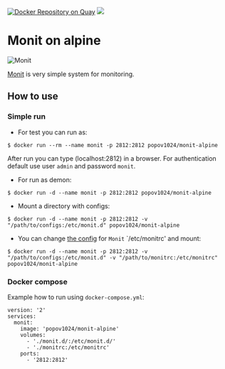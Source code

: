 [![Docker Repository on Quay](https://quay.io/repository/popov1024/monit-alpine-docker/status "Docker Repository on Quay")](https://quay.io/repository/popov1024/monit-alpine-docker) [![](https://images.microbadger.com/badges/image/popov1024/monit-alpine.svg)](https://microbadger.com/images/popov1024/monit-alpine "Get your own image badge on microbadger.com")

# Monit on alpine

![Monit](https://mmonit.com/monit/img/logo.png "Monit logo")

[Monit][Monit] is very simple system for monitoring.

## How to use
### Simple run
* For test you can run as:
```
$ docker run --rm --name monit -p 2812:2812 popov1024/monit-alpine
```

 After run you can type (localhost:2812) in a browser. For authentication default use user `admin` and password `monit`.

* For run as demon:
```
$ docker run -d --name monit -p 2812:2812 popov1024/monit-alpine
```

* Mount a directory with configs:
```
$ docker run -d --name monit -p 2812:2812 -v "/path/to/configs:/etc/monit.d" popov1024/monit-alpine
```

* You can change [the config](https://github.com/popov1024/monit-alpine-docker/blob/master/monitrc) for `Monit` `/etc/monitrc' and mount:
```
$ docker run -d --name monit -p 2812:2812 -v "/path/to/configs:/etc/monit.d" -v "/path/to/monitrc:/etc/monitrc" popov1024/monit-alpine
```

### Docker compose
Example how to run using `docker-compose.yml`:
```
version: '2'
services:
  monit:
    image: 'popov1024/monit-alpine'
    volumes:
      - './monit.d/:/etc/monit.d/'
      - './monitrc:/etc/monitrc'
    ports:
      - '2812:2812'
```

[Monit]: https://mmonit.com/monit/ "official site"
